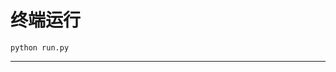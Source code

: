 # 终端运行

```shell
python run.py
```
**************************************************************************************************************************